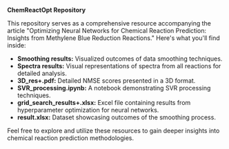 **ChemReactOpt Repository**

This repository serves as a comprehensive resource accompanying the article "Optimizing Neural Networks for Chemical Reaction Prediction: Insights from Methylene Blue Reduction Reactions." Here's what you'll find inside:

- **Smoothing results:** Visualized outcomes of data smoothing techniques.
- **Spectra results:** Visual representations of spectra from all reactions for detailed analysis.
- **3D_res+.pdf:** Detailed NMSE scores presented in a 3D format.
- **SVR_processing.ipynb:** A notebook demonstrating SVR processing techniques.
- **grid_search_results+.xlsx:** Excel file containing results from hyperparameter optimization for neural networks.
- **result.xlsx:** Dataset showcasing outcomes of the smoothing process.

Feel free to explore and utilize these resources to gain deeper insights into chemical reaction prediction methodologies.
